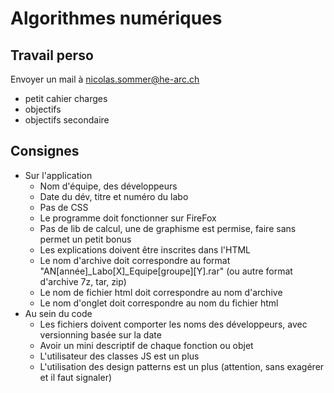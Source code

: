 # Algorithmes numériques

## Travail perso
Envoyer un mail à nicolas.sommer@he-arc.ch
* petit cahier charges
* objectifs
* objectifs secondaire

## Consignes

* Sur l'application
    * Nom d'équipe, des développeurs
    * Date du dév, titre et numéro du labo
    * Pas de CSS
    * Le programme doit fonctionner sur FireFox
    * Pas de lib de calcul, une de graphisme est permise, faire sans permet un petit bonus
    * Les explications doivent être inscrites dans l'HTML
    * Le nom d'archive doit correspondre au format "AN[année]_Labo[X]_Equipe[groupe][Y].rar" (ou autre format d'archive 7z, tar, zip)
    * Le nom de fichier html doit correspondre au nom d'archive
    * Le nom d'onglet doit correspondre au nom du fichier html
* Au sein du code
    * Les fichiers doivent comporter les noms des développeurs, avec versionning basée sur la date
    * Avoir un mini descriptif de chaque fonction ou objet
    * L'utilisateur des classes JS est un plus
    * L'utilisation des design patterns est un plus (attention, sans exagérer et il faut signaler)


<Posts/>
